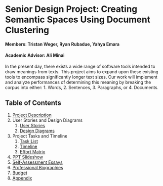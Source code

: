# Senior Design Project: Creating Semantic Spaces Using Document Clustering
#### Members: Tristan Weger, Ryan Rubadue, Yahya Emara
#### Academic Advisor: Ali Minai



In the present day, there exists a wide range of software tools intended to draw meanings from texts. This project aims to expand upon these existing tools to encompass significantly longer text sizes. Our work will implement and analyze performances of determining this meaning by breaking the corpus into either: 1. Words, 2. Sentences, 3. Paragraphs, or 4. Documents.  


## Table of Contents

1. [Project Description](Final_Design_Report/CS5001_Assignments/ProjectDescription)
2. User Stories and Design Diagrams
    1. [User Stories](Final_Design_Report/CS5001_Assignments/UserStories_DesignDiagrams/UserStories)
    2. [Design Diagrams](Final_Design_Report/CS5001_Assignments/UserStories_DesignDiagrams/DesignDiagrams)
3. Project Tasks and Timeline
    1. [Task List](Final_Design_Report/CS5001_Assignments/ProjectTasksAndTimeline/TaskList)
    2. [Timeline](Final_Design_Report/CS5001_Assignments/ProjectTasksAndTimeline/Timeline)
    3. [Effort Matrix](Final_Design_Report/CS5001_Assignments/ProjectTasksAndTimeline/EffortMatrix)
4. [PPT Slideshow](Final_Design_Report/CS5001_Assignments/Final_Design_Report/CS5001_Assignments/PPT_Slideshow)
5. [Self-Assessment Essays](Final_Design_Report/CS5001_Assignments/SelfAssessmentEssays)
6. [Professional Biographies](l_Design_Report/CS5001_Assignments/ProfessionalBios)
7. [Budget](Final_Design_Report/CS5001_Assignments/Budget)
8. [Appendix](Final_Design_Report/CS5001_Assignments/Appendix)
